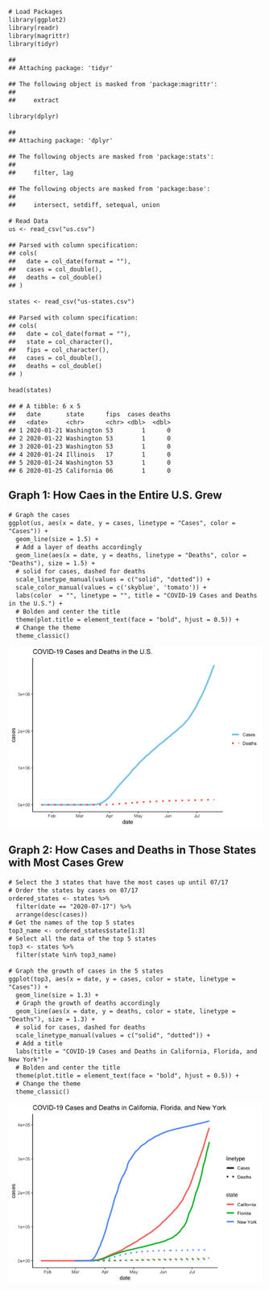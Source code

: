     # Load Packages
    library(ggplot2)
    library(readr)
    library(magrittr)
    library(tidyr)

    ## 
    ## Attaching package: 'tidyr'

    ## The following object is masked from 'package:magrittr':
    ## 
    ##     extract

    library(dplyr)

    ## 
    ## Attaching package: 'dplyr'

    ## The following objects are masked from 'package:stats':
    ## 
    ##     filter, lag

    ## The following objects are masked from 'package:base':
    ## 
    ##     intersect, setdiff, setequal, union

    # Read Data
    us <- read_csv("us.csv")

    ## Parsed with column specification:
    ## cols(
    ##   date = col_date(format = ""),
    ##   cases = col_double(),
    ##   deaths = col_double()
    ## )

    states <- read_csv("us-states.csv")

    ## Parsed with column specification:
    ## cols(
    ##   date = col_date(format = ""),
    ##   state = col_character(),
    ##   fips = col_character(),
    ##   cases = col_double(),
    ##   deaths = col_double()
    ## )

    head(states)

    ## # A tibble: 6 x 5
    ##   date       state      fips  cases deaths
    ##   <date>     <chr>      <chr> <dbl>  <dbl>
    ## 1 2020-01-21 Washington 53        1      0
    ## 2 2020-01-22 Washington 53        1      0
    ## 3 2020-01-23 Washington 53        1      0
    ## 4 2020-01-24 Illinois   17        1      0
    ## 5 2020-01-24 Washington 53        1      0
    ## 6 2020-01-25 California 06        1      0

Graph 1: How Caes in the Entire U.S. Grew
-----------------------------------------

    # Graph the cases
    ggplot(us, aes(x = date, y = cases, linetype = "Cases", color = "Cases")) +
      geom_line(size = 1.5) +
      # Add a layer of deaths accordingly
      geom_line(aes(x = date, y = deaths, linetype = "Deaths", color = "Deaths"), size = 1.5) +
      # solid for cases, dashed for deaths
      scale_linetype_manual(values = c("solid", "dotted")) + 
      scale_color_manual(values = c('skyblue', 'tomato')) +
      labs(color  = "", linetype = "", title = "COVID-19 Cases and Deaths in the U.S.") +
      # Bolden and center the title
      theme(plot.title = element_text(face = "bold", hjust = 0.5)) +
      # Change the theme
      theme_classic()

![](HW03_Xingruo_Summer_Zhang_files/figure-markdown_strict/unnamed-chunk-3-1.png)

Graph 2: How Cases and Deaths in Those States with Most Cases Grew
------------------------------------------------------------------

    # Select the 3 states that have the most cases up until 07/17
    # Order the states by cases on 07/17
    ordered_states <- states %>% 
      filter(date == "2020-07-17") %>% 
      arrange(desc(cases))
    # Get the names of the top 5 states
    top3_name <- ordered_states$state[1:3]
    # Select all the data of the top 5 states
    top3 <- states %>% 
      filter(state %in% top3_name)

    # Graph the growth of cases in the 5 states
    ggplot(top3, aes(x = date, y = cases, color = state, linetype = "Cases")) +
      geom_line(size = 1.3) +
      # Graph the growth of deaths accordingly 
      geom_line(aes(x = date, y = deaths, color = state, linetype = "Deaths"), size = 1.3) +
      # solid for cases, dashed for deaths
      scale_linetype_manual(values = c("solid", "dotted")) +
      # Add a title
      labs(title = "COVID-19 Cases and Deaths in California, Florida, and New York")+
      # Bolden and center the title
      theme(plot.title = element_text(face = "bold", hjust = 0.5)) +
      # Change the theme
      theme_classic()

![](HW03_Xingruo_Summer_Zhang_files/figure-markdown_strict/unnamed-chunk-4-1.png)
